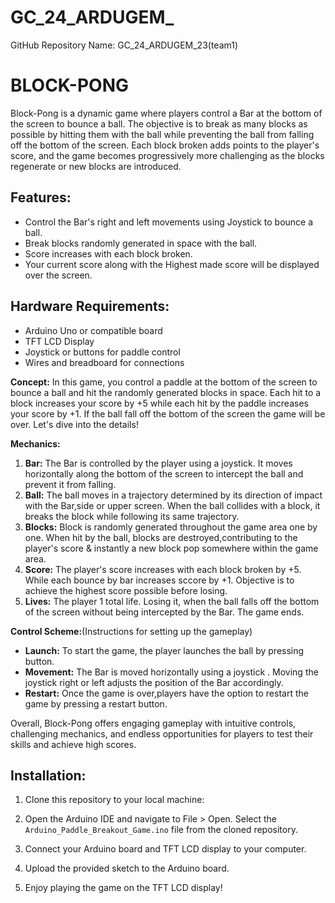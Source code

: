 # GC_24_ARDUGEM_
GitHub Repository Name: GC_24_ARDUGEM_23(team1)

# BLOCK-PONG
Block-Pong is a dynamic game where players control a Bar at the bottom of the screen to bounce a ball. The objective is to break as many blocks as possible by hitting them with the ball while preventing the ball from falling off the bottom of the screen. Each block broken adds points to the player's score, and the game becomes progressively more challenging as the blocks regenerate or new blocks are introduced.

## Features:

- Control the Bar's right and left movements using Joystick to bounce a ball.
- Break blocks randomly generated in space with the ball.
- Score increases with each block broken.
- Your current score along with the Highest made score will be displayed over the screen.

## Hardware Requirements:

- Arduino Uno or compatible board
- TFT LCD Display
- Joystick or buttons for paddle control
- Wires and breadboard for connections


**Concept:**
 In this game, you control a paddle at the bottom of the screen to bounce a ball and hit the randomly generated blocks in space. Each hit to a block increases your score by +5 while each hit by the paddle increases your score by +1. If the ball fall off the bottom of the screen the game will be over.
Let's dive into the details!


**Mechanics:**
1. **Bar:** The Bar is controlled by the player using a joystick. It moves horizontally along the bottom of the screen to intercept the ball and prevent it from falling.
2. **Ball:** The ball moves in a trajectory determined by its direction of impact with the Bar,side or upper screen. When the ball collides with a block, it breaks the block while following its same trajectory.
3. **Blocks:** Block is randomly generated throughout the game area one by one. When hit by the ball, blocks are destroyed,contributing to the player's score & instantly a new block pop somewhere within the game area. 
4. **Score:** The player's score increases with each block broken by +5. While each bounce by bar increases sccore by +1. Objective is to achieve the highest score possible before losing.
5. **Lives:** The player 1 total life. Losing it, when the ball falls off the bottom of the screen without being intercepted by the Bar. The game ends.
   
**Control Scheme:**(Instructions for setting up the gameplay)
- **Launch:** To start the game, the player launches the ball by pressing           button.
- **Movement:** The Bar is moved horizontally using a joystick . Moving the joystick right or left adjusts the position of the Bar accordingly.
- **Restart:** Once the game is over,players have the option to restart the game by pressing a restart button.

Overall, Block-Pong offers engaging gameplay with intuitive controls, challenging mechanics, and endless opportunities for players to test their skills and achieve high scores.


## Installation:

1. Clone this repository to your local machine:

2. Open the Arduino IDE and navigate to File > Open. Select the `Arduino_Paddle_Breakout_Game.ino` file from the cloned repository.

3. Connect your Arduino board and TFT LCD display to your computer.

4. Upload the provided sketch to the Arduino board.

5. Enjoy playing the game on the TFT LCD display!
   


